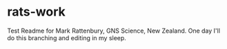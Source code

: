 # rats-work
Test Readme for Mark Rattenbury, GNS Science, New Zealand.
One day I'll do this branching and editing in my sleep.
